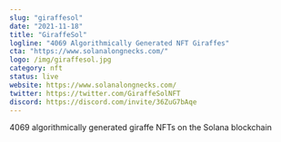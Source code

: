 ```yaml
---
slug: "giraffesol"
date: "2021-11-18"
title: "GiraffeSol"
logline: "4069 Algorithmically Generated NFT Giraffes"
cta: "https://www.solanalongnecks.com/"
logo: /img/giraffesol.jpg
category: nft
status: live
website: https://www.solanalongnecks.com/
twitter: https://twitter.com/GiraffeSolNFT
discord: https://discord.com/invite/36ZuG7bAqe
---
```


4069 algorithmically generated giraffe NFTs on the Solana blockchain
